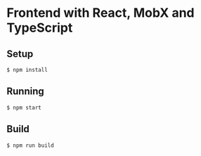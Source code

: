 # Frontend with React, MobX and TypeScript

## Setup

```
$ npm install
```

## Running

```
$ npm start
```

## Build

```
$ npm run build
```
